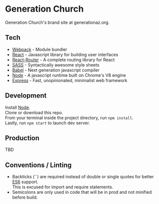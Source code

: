 # Generation Church
Generation Church's brand site at generationaz.org.

## Tech
<ul>
  <li><a href="https://webpack.github.io/">Webpack</a> - Module bundler</li>
  <li><a href="https://facebook.github.io/react/">React</a> - Javascript library for building user interfaces</li>
  <li><a href="https://github.com/reactjs/react-router">React-Router</a> - A complete routing library for React</li>
  <li><a href="http://sass-lang.com/">SASS</a> - Syntactically awesome style sheets</li>
    <li><a href="https://babeljs.io/">Babel</a> - Next generation javascript compiler</li>
  <li><a href="https://nodejs.org/en/">Node</a> - A javascript runtime built on Chrome's V8 engine</li>
  <li><a href="http://expressjs.com/">Express</a> - Fast, unopinionated, minimalist web framework</li>
</ul>

## Development
Install <a href="https://nodejs.org/en/">Node</a>.<br>
Clone or download this repo.<br>
From your terminal inside the project directory, run ```npm install```.<br>
Lastly, run ```npm start``` to launch dev server.

## Production
TBD

## Conventions / Linting
- Backticks (``) are required instead of double or single quotes for better <a href="http://es6-features.org/">ES6</a> support.<br> This is excused for import and require statements.
- Semicolons are only used in code that will be in prod and not minified before build.

